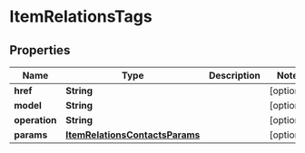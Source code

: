 

# ItemRelationsTags

## Properties

Name | Type | Description | Notes
------------ | ------------- | ------------- | -------------
**href** | **String** |  |  [optional]
**model** | **String** |  |  [optional]
**operation** | **String** |  |  [optional]
**params** | [**ItemRelationsContactsParams**](ItemRelationsContactsParams.md) |  |  [optional]



